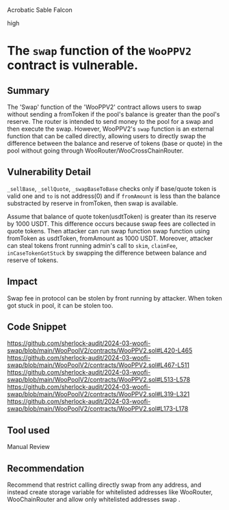 Acrobatic Sable Falcon

high

# The `swap` function of the `WooPPV2` contract is vulnerable.

## Summary
The 'Swap' function of the 'WooPPV2' contract allows users to swap without sending a fromToken if the pool's balance is greater than the pool's reserve.
The router is intended to send money to the pool for a swap and then execute the swap.
However, WooPPV2's `swap` function is an external function that can be called directly, allowing users to directly swap the difference between the balance and reserve of tokens (base or quote) in the pool without going through WooRouter/WooCrossChainRouter.

## Vulnerability Detail
`_sellBase`, `_sellQuote`, `_swapBaseToBase` checks only if base/quote token is valid one and `to` is not address(0) and if `fromAmount` is less than the balance substracted by reserve in fromToken, then swap is available.

Assume that balance of quote token(usdtToken) is greater than its reserve by 1000 USDT.
This difference occurs because swap fees are collected in quote tokens.
Then attacker can run swap function swap function using fromToken as usdtToken, fromAmount as 1000 USDT.
Moreover, attacker can steal tokens front running admin's call to `skim`, `claimFee`, `inCaseTokenGotStuck` by swapping the difference between balance and reserve of tokens.

## Impact
Swap fee in protocol can be stolen by front running by attacker.
When token got stuck in pool, it can be stolen too.
 
## Code Snippet
https://github.com/sherlock-audit/2024-03-woofi-swap/blob/main/WooPoolV2/contracts/WooPPV2.sol#L420-L465
https://github.com/sherlock-audit/2024-03-woofi-swap/blob/main/WooPoolV2/contracts/WooPPV2.sol#L467-L511
https://github.com/sherlock-audit/2024-03-woofi-swap/blob/main/WooPoolV2/contracts/WooPPV2.sol#L513-L578
https://github.com/sherlock-audit/2024-03-woofi-swap/blob/main/WooPoolV2/contracts/WooPPV2.sol#L319-L321
https://github.com/sherlock-audit/2024-03-woofi-swap/blob/main/WooPoolV2/contracts/WooPPV2.sol#L173-L178

## Tool used

Manual Review

## Recommendation
Recommend that restrict calling directly swap from any address, and instead create storage variable for whitelisted addresses like WooRouter, WooChainRouter and allow only whitelisted addresses swap .